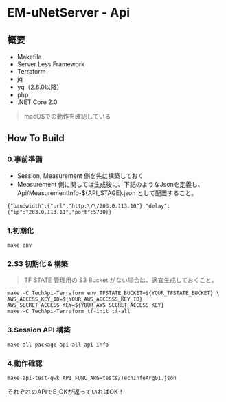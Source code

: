 EM-uNetServer - Api
======================================================================

概要
----------------------------------------------------------------------

- Makefile 
- Server Less Framework
- Terraform
- jq
- yq（2.6.0以降）
- php
- .NET Core 2.0

> macOSでの動作を確認している

How To Build
----------------------------------------------------------------------

### 0.事前準備

- Session, Measurement 側を先に構築しておく
- Measurement 側に関しては生成後に、下記のようなJsonを定義し、Api/MeasurementInfo-${API_STAGE}.json として配置すること。

```
{"bandwidth":{"url":"http:\/\/203.0.113.10"},"delay":{"ip":"203.0.113.11","port":5730}}
```

### 1.初期化

```
make env
```

### 2.S3 初期化 & 構築

> TF STATE 管理用の S3 Bucket がない場合は、適宜生成しておくこと。

```
make -C TechApi-Terraform env TFSTATE_BUCKET=${YOUR_TFSTATE_BUCKET} \
AWS_ACCESS_KEY_ID=${YOUR_AWS_ACCESSS_KEY_ID} AWS_SECRET_ACCESS_KEY=${YOUR_AWS_SECRET_ACCESS_KEY}
make -C TechApi-Terraform tf-init tf-all 
```

### 3.Session API 構築

```
make all package api-all api-info
```

### 4.動作確認

```
make api-test-gwk API_FUNC_ARG=tests/TechInfoArg01.json
```

それぞれのAPIでE_OKが返っていればOK！

